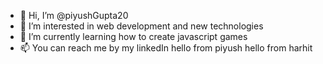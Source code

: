 - 👋 Hi, I’m @piyushGupta20
- 👀 I’m interested in web development and new technologies 
- 🌱 I’m currently learning how to create javascript games
- 📫 You can reach me by my linkedIn
 hello from piyush
hello from harhit
<!---
piyushGupta20/piyushgGupta is a ✨ special ✨ repository because its `README.md` (this file) appears on your GitHub profile.
You can click the Preview link to take a look at your changes.
--->
